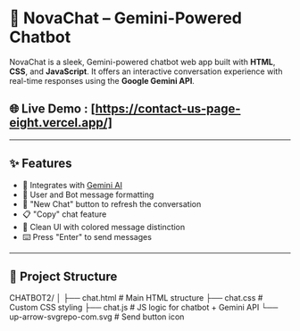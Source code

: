 # 💬 NovaChat – Gemini-Powered Chatbot

NovaChat is a sleek, Gemini-powered chatbot web app built with **HTML**, **CSS**, and **JavaScript**. It offers an interactive conversation experience with real-time responses using the **Google Gemini API**.

## 🌐 Live Demo : [https://contact-us-page-eight.vercel.app/]

---

## ✨ Features

- 🧠 Integrates with [Gemini AI](https://ai.google.dev/)
- 👤 User and Bot message formatting
- 🔁 "New Chat" button to refresh the conversation
- 📋 "Copy" chat feature
- 💬 Clean UI with colored message distinction
- ⌨️ Press "Enter" to send messages

---

## 📁 Project Structure

CHATBOT2/
│
├── chat.html # Main HTML structure
├── chat.css # Custom CSS styling
├── chat.js # JS logic for chatbot + Gemini API
└── up-arrow-svgrepo-com.svg # Send button icon
